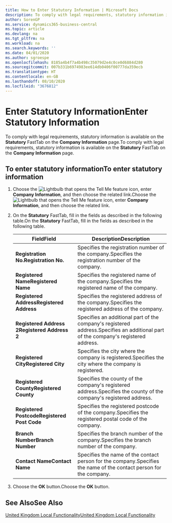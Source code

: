 ```yaml
---
title: How to Enter Statutory Information | Microsoft Docs
description: To comply with legal requirements, statutory information is available on the Statutory FastTab on the Company Information page.
author: SorenGP
ms.service: dynamics365-business-central
ms.topic: article
ms.devlang: na
ms.tgt_pltfrm: na
ms.workload: na
ms.search.keywords: ''
ms.date: 04/01/2020
ms.author: sgroespe
ms.openlocfilehash: 8185a4b4f7a4b498c35079d2e4c0ce0d6884d280
ms.sourcegitcommit: 007b331b6974983ee614db0406f00777da359ecb
ms.translationtype: HT
ms.contentlocale: en-GB
ms.lasthandoff: 08/10/2020
ms.locfileid: "3676812"
---
```

# <a name="enter-statutory-information"></a><span data-ttu-id="0a5cc-103">Enter Statutory Information</span><span class="sxs-lookup"><span data-stu-id="0a5cc-103">Enter Statutory Information</span></span>
<span data-ttu-id="0a5cc-104">To comply with legal requirements, statutory information is available on the **Statutory** FastTab on the **Company Information** page.</span><span class="sxs-lookup"><span data-stu-id="0a5cc-104">To comply with legal requirements, statutory information is available on the **Statutory** FastTab on the **Company Information** page.</span></span>  

## <a name="to-enter-statutory-information"></a><span data-ttu-id="0a5cc-105">To enter statutory information</span><span class="sxs-lookup"><span data-stu-id="0a5cc-105">To enter statutory information</span></span>  

1.  <span data-ttu-id="0a5cc-106">Choose the ![Lightbulb that opens the Tell Me feature](../../media/ui-search/search_small.png "Tell me what you want to do") icon, enter **Company Information**, and then choose the related link.</span><span class="sxs-lookup"><span data-stu-id="0a5cc-106">Choose the ![Lightbulb that opens the Tell Me feature](../../media/ui-search/search_small.png "Tell me what you want to do") icon, enter **Company Information**, and then choose the related link.</span></span>  
2.  <span data-ttu-id="0a5cc-107">On the **Statutory** FastTab, fill in the fields as described in the following table.</span><span class="sxs-lookup"><span data-stu-id="0a5cc-107">On the **Statutory** FastTab, fill in the fields as described in the following table.</span></span>  

    |<span data-ttu-id="0a5cc-108">Field</span><span class="sxs-lookup"><span data-stu-id="0a5cc-108">Field</span></span>|<span data-ttu-id="0a5cc-109">Description</span><span class="sxs-lookup"><span data-stu-id="0a5cc-109">Description</span></span>|  
    |---------------------------------|---------------------------------------|  
    |<span data-ttu-id="0a5cc-110">**Registration No.**</span><span class="sxs-lookup"><span data-stu-id="0a5cc-110">**Registration No.**</span></span>|<span data-ttu-id="0a5cc-111">Specifies the registration number of the company.</span><span class="sxs-lookup"><span data-stu-id="0a5cc-111">Specifies the registration number of the company.</span></span>|  
    |<span data-ttu-id="0a5cc-112">**Registered Name**</span><span class="sxs-lookup"><span data-stu-id="0a5cc-112">**Registered Name**</span></span>|<span data-ttu-id="0a5cc-113">Specifies the registered name of the company.</span><span class="sxs-lookup"><span data-stu-id="0a5cc-113">Specifies the registered name of the company.</span></span>|  
    |<span data-ttu-id="0a5cc-114">**Registered Address**</span><span class="sxs-lookup"><span data-stu-id="0a5cc-114">**Registered Address**</span></span>|<span data-ttu-id="0a5cc-115">Specifies the registered address of the company.</span><span class="sxs-lookup"><span data-stu-id="0a5cc-115">Specifies the registered address of the company.</span></span>|  
    |<span data-ttu-id="0a5cc-116">**Registered Address 2**</span><span class="sxs-lookup"><span data-stu-id="0a5cc-116">**Registered Address 2**</span></span>|<span data-ttu-id="0a5cc-117">Specifies an additional part of the company's registered address.</span><span class="sxs-lookup"><span data-stu-id="0a5cc-117">Specifies an additional part of the company's registered address.</span></span>|  
    |<span data-ttu-id="0a5cc-118">**Registered City**</span><span class="sxs-lookup"><span data-stu-id="0a5cc-118">**Registered City**</span></span>|<span data-ttu-id="0a5cc-119">Specifies the city where the company is registered.</span><span class="sxs-lookup"><span data-stu-id="0a5cc-119">Specifies the city where the company is registered.</span></span>|  
    |<span data-ttu-id="0a5cc-120">**Registered County**</span><span class="sxs-lookup"><span data-stu-id="0a5cc-120">**Registered County**</span></span>|<span data-ttu-id="0a5cc-121">Specifies the county of the company's registered address.</span><span class="sxs-lookup"><span data-stu-id="0a5cc-121">Specifies the county of the company's registered address.</span></span>|  
    |<span data-ttu-id="0a5cc-122">**Registered Postcode**</span><span class="sxs-lookup"><span data-stu-id="0a5cc-122">**Registered Post Code**</span></span>|<span data-ttu-id="0a5cc-123">Specifies the registered postcode of the company.</span><span class="sxs-lookup"><span data-stu-id="0a5cc-123">Specifies the registered postal code of the company.</span></span>|  
    |<span data-ttu-id="0a5cc-124">**Branch Number**</span><span class="sxs-lookup"><span data-stu-id="0a5cc-124">**Branch Number**</span></span>|<span data-ttu-id="0a5cc-125">Specifies the branch number of the company.</span><span class="sxs-lookup"><span data-stu-id="0a5cc-125">Specifies the branch number of the company.</span></span>|  
    |<span data-ttu-id="0a5cc-126">**Contact Name**</span><span class="sxs-lookup"><span data-stu-id="0a5cc-126">**Contact Name**</span></span>|<span data-ttu-id="0a5cc-127">Specifies the name of the contact person for the company.</span><span class="sxs-lookup"><span data-stu-id="0a5cc-127">Specifies the name of the contact person for the company.</span></span>|  

3.  <span data-ttu-id="0a5cc-128">Choose the **OK** button.</span><span class="sxs-lookup"><span data-stu-id="0a5cc-128">Choose the **OK** button.</span></span>  

## <a name="see-also"></a><span data-ttu-id="0a5cc-129">See Also</span><span class="sxs-lookup"><span data-stu-id="0a5cc-129">See Also</span></span>  
[<span data-ttu-id="0a5cc-130">United Kingdom Local Functionality</span><span class="sxs-lookup"><span data-stu-id="0a5cc-130">United Kingdom Local Functionality</span></span>](united-kingdom-local-functionality.md)
